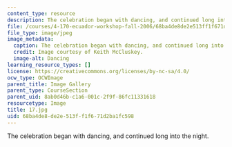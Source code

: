 ```yaml
---
content_type: resource
description: The celebration began with dancing, and continued long into the night.
file: /courses/4-170-ecuador-workshop-fall-2006/68ba4de8de2e513ff1f671d2ba1fc598_17.jpg
file_type: image/jpeg
image_metadata:
  caption: The celebration began with dancing, and continued long into the night.
  credit: Image courtesy of Keith McCluskey.
  image-alt: Dancing
learning_resource_types: []
license: https://creativecommons.org/licenses/by-nc-sa/4.0/
ocw_type: OCWImage
parent_title: Image Gallery
parent_type: CourseSection
parent_uid: 8ab0d46b-c1a6-001c-2f9f-86fc11331618
resourcetype: Image
title: 17.jpg
uid: 68ba4de8-de2e-513f-f1f6-71d2ba1fc598
---
```

The celebration began with dancing, and continued long into the night.